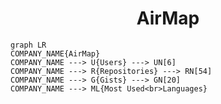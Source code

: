 <h1 align="center">AirMap</h1>

```mermaid
graph LR
COMPANY_NAME{AirMap}
COMPANY_NAME ---> U{Users} ---> UN[6]
COMPANY_NAME ---> R{Repositories} ---> RN[54]
COMPANY_NAME ---> G{Gists} ---> GN[20]
COMPANY_NAME ---> ML{Most Used<br>Languages}
```
